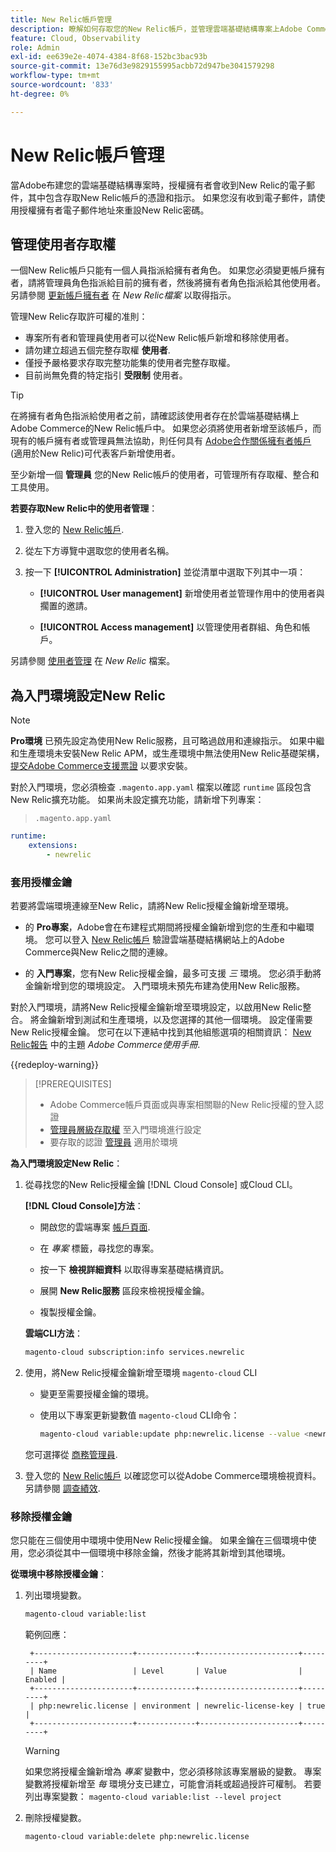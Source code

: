 ```yaml
---
title: New Relic帳戶管理
description: 瞭解如何存取您的New Relic帳戶，並管理雲端基礎結構專案上Adobe Commerce的存取權、整合和工具使用。
feature: Cloud, Observability
role: Admin
exl-id: ee639e2e-4074-4384-8f68-152bc3bac93b
source-git-commit: 13e76d3e9829155995acbb72d947be3041579298
workflow-type: tm+mt
source-wordcount: '833'
ht-degree: 0%

---
```


# New Relic帳戶管理

當Adobe布建您的雲端基礎結構專案時，授權擁有者會收到New Relic的電子郵件，其中包含存取New Relic帳戶的憑證和指示。 如果您沒有收到電子郵件，請使用授權擁有者電子郵件地址來重設New Relic密碼。

## 管理使用者存取權

一個New Relic帳戶只能有一個人員指派給擁有者角色。 如果您必須變更帳戶擁有者，請將管理員角色指派給目前的擁有者，然後將擁有者角色指派給其他使用者。 另請參閱 [更新帳戶擁有者](https://docs.newrelic.com/docs/accounts/original-accounts-billing/original-users-roles/users-roles-original-user-model/) 在 _New Relic檔案_ 以取得指示。

管理New Relic存取許可權的准則：

- 專案所有者和管理員使用者可以從New Relic帳戶新增和移除使用者。
- 請勿建立超過五個完整存取權 **使用者**.
- 僅授予嚴格要求存取完整功能集的使用者完整存取權。
- 目前尚無免費的特定指引 **受限制** 使用者。

>[!TIP]
>
>在將擁有者角色指派給使用者之前，請確認該使用者存在於雲端基礎結構上Adobe Commerce的New Relic帳戶中。 如果您必須將使用者新增至該帳戶，而現有的帳戶擁有者或管理員無法協助，則任何具有 [Adobe合作關係擁有者帳戶](https://account.newrelic.com/accounts/1311131/users) (適用於New Relic)可代表客戶新增使用者。

至少新增一個 **管理員** 您的New Relic帳戶的使用者，可管理所有存取權、整合和工具使用。

**若要存取New Relic中的使用者管理**：

1. 登入您的 [New Relic帳戶](https://login.newrelic.com/login).

1. 從左下方導覽中選取您的使用者名稱。

1. 按一下 **[!UICONTROL Administration]** 並從清單中選取下列其中一項：

   - **[!UICONTROL User management]** 新增使用者並管理作用中的使用者與擱置的邀請。

   - **[!UICONTROL Access management]** 以管理使用者群組、角色和帳戶。

另請參閱 [使用者管理](https://docs.newrelic.com/docs/accounts/accounts-billing/new-relic-one-user-management/user-management-ui-and-tasks/) 在 _New Relic_ 檔案。

## 為入門環境設定New Relic

>[!NOTE]
>
>**Pro環境** 已預先設定為使用New Relic服務，且可略過啟用和連線指示。 如果中繼和生產環境未安裝New Relic APM，或生產環境中無法使用New Relic基礎架構， [提交Adobe Commerce支援票證](https://experienceleague.adobe.com/docs/commerce-knowledge-base/kb/help-center-guide/magento-help-center-user-guide.html#submit-ticket) 以要求安裝。

對於入門環境，您必須檢查 `.magento.app.yaml` 檔案以確認 `runtime` 區段包含New Relic擴充功能。 如果尚未設定擴充功能，請新增下列專案：

> `.magento.app.yaml`

```yaml
runtime:
    extensions:
        - newrelic
```

### 套用授權金鑰

若要將雲端環境連線至New Relic，請將New Relic授權金鑰新增至環境。

- 的 **Pro專案**，Adobe會在布建程式期間將授權金鑰新增到您的生產和中繼環境。 您可以登入 [New Relic帳戶](https://login.newrelic.com/login) 驗證雲端基礎結構網站上的Adobe Commerce與New Relic之間的連線。

- 的 **入門專案**，您有New Relic授權金鑰，最多可支援 _三_ 環境。 您必須手動將金鑰新增到您的環境設定。 入門環境未預先布建為使用New Relic服務。

對於入門環境，請將New Relic授權金鑰新增至環境設定，以啟用New Relic整合。 將金鑰新增到測試和生產環境，以及您選擇的其他一個環境。 設定僅需要New Relic授權金鑰。 您可在以下連結中找到其他組態選項的相關資訊： [New Relic報告](https://experienceleague.adobe.com/docs/commerce-admin/config/general/new-relic-reporting.html) 中的主題 _Adobe Commerce使用手冊_.

{{redeploy-warning}}

>[!PREREQUISITES]
>
>- Adobe Commerce帳戶頁面或與專案相關聯的New Relic授權的登入認證
>- [管理員層級存取權](../project/user-access.md) 至入門環境進行設定
>- 要存取的認證 [管理員](https://experienceleague.adobe.com/docs/commerce-admin/systems/user-accounts/permissions.html) 適用於環境

**為入門環境設定New Relic**：

1. 從尋找您的New Relic授權金鑰 [!DNL Cloud Console] 或Cloud CLI。

   **[!DNL Cloud Console]方法**：

   - 開啟您的雲端專案 [帳戶頁面](https://accounts.magento.cloud/user).

   - 在 _專案_ 標籤，尋找您的專案。

   - 按一下 **檢視詳細資料** 以取得專案基礎結構資訊。

   - 展開 **New Relic服務** 區段來檢視授權金鑰。

   - 複製授權金鑰。

   **雲端CLI方法**：

   ```bash
   magento-cloud subscription:info services.newrelic
   ```

1. 使用，將New Relic授權金鑰新增至環境 `magento-cloud` CLI

   - 變更至需要授權金鑰的環境。
   - 使用以下專案更新變數值 `magento-cloud` CLI命令：

     ```bash
     magento-cloud variable:update php:newrelic.license --value <newrelic-license-key>
     ```

   您可選擇從 [商務管理員](https://experienceleague.adobe.com/docs/commerce-admin/start/reporting/new-relic-reporting.html#step-3%3A-configure-your-store).

1. 登入您的 [New Relic帳戶](https://login.newrelic.com/login) 以確認您可以從Adobe Commerce環境檢視資料。 另請參閱 [調查績效](investigate-performance.md).

### 移除授權金鑰

您只能在三個使用中環境中使用New Relic授權金鑰。 如果金鑰在三個環境中使用，您必須從其中一個環境中移除金鑰，然後才能將其新增到其他環境。

**從環境中移除授權金鑰**：

1. 列出環境變數。

   ```bash
   magento-cloud variable:list
   ```

   範例回應：

   ```terminal
    +----------------------+-------------+----------------------+---------+
    | Name                 | Level       | Value                | Enabled |
    +----------------------+-------------+----------------------+---------+
    | php:newrelic.license | environment | newrelic-license-key | true    |
    +----------------------+-------------+----------------------+---------+
   ```

   >[!WARNING]
   >
   >如果您將授權金鑰新增為 _專案_ 變數中，您必須移除該專案層級的變數。 專案變數將授權新增至 _每_ 環境分支已建立，可能會消耗或超過授許可權制。 若要列出專案變數： `magento-cloud variable:list --level project`

1. 刪除授權變數。

   ```bash
   magento-cloud variable:delete php:newrelic.license
   ```
